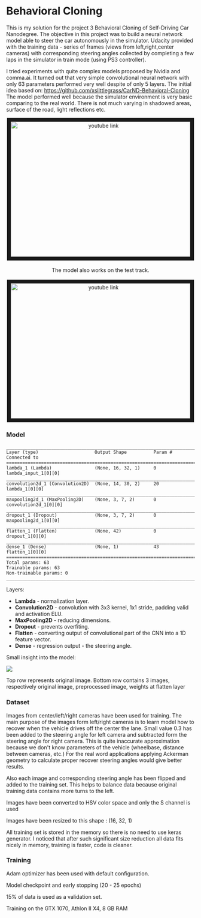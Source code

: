 **Behavioral Cloning**
======================

This is my solution for the project 3 Behavioral Cloning of Self-Driving Car Nanodegree. The objective in this
project was to build a neural network model able to steer the car autonomously in the simulator. Udacity provided with
the training data - series of frames (views from left,right,center cameras) with corresponding steering angles collected
by completing a few laps in the simulator in train mode (using PS3 controller).

I tried experiments with quite complex models proposed by Nvidia and comma.ai.
It turned out that very simple convolutional neural network with only 63 parameters performed
very well despite of only 5 layers. The initial idea based on: <https://github.com/xslittlegrass/CarND-Behavioral-Cloning>
The model performed well because the simulator environment is very basic comparing to
the real world. There is not much varying in shadowed areas, surface of the road, light reflections etc.

<div align="center">
<a href="http://www.youtube.com/watch?feature=player_embedded&v=fYcwJP4lei4
" target="_blank"><img src="http://img.youtube.com/vi/fYcwJP4lei4/0.jpg"
alt="youtube link" width="480" height="360" border="10" /></a>
<br>
<br>
The model also works on the test track.
<br>
<br>
<a href="http://www.youtube.com/watch?feature=player_embedded&v=xivMFiIsGMg
" target="_blank"><img src="http://img.youtube.com/vi/xivMFiIsGMg/0.jpg"
alt="youtube link" width="480" height="360" border="10" /></a>
</div>



### Model

```
____________________________________________________________________________________________________
Layer (type)                     Output Shape          Param #     Connected to
====================================================================================================
lambda_1 (Lambda)                (None, 16, 32, 1)     0           lambda_input_1[0][0]
____________________________________________________________________________________________________
convolution2d_1 (Convolution2D)  (None, 14, 30, 2)     20          lambda_1[0][0]
____________________________________________________________________________________________________
maxpooling2d_1 (MaxPooling2D)    (None, 3, 7, 2)       0           convolution2d_1[0][0]
____________________________________________________________________________________________________
dropout_1 (Dropout)              (None, 3, 7, 2)       0           maxpooling2d_1[0][0]
____________________________________________________________________________________________________
flatten_1 (Flatten)              (None, 42)            0           dropout_1[0][0]
____________________________________________________________________________________________________
dense_1 (Dense)                  (None, 1)             43          flatten_1[0][0]
====================================================================================================
Total params: 63
Trainable params: 63
Non-trainable params: 0
____________________________________________________________________________________________________

```
Layers:

+ **Lambda** - normalization layer.
+ **Convolution2D** - convolution with 3x3 kernel, 1x1 stride, padding valid and activation ELU.
+ **MaxPooling2D** - reducing dimensions.
+ **Dropout** - prevents overfiting.
+ **Flatten** - converting output of convolutional part of the CNN into a 1D feature vector.
+ **Dense** - regression output - the steering angle.

Small insight into the model:

![](https://github.com/michalfaber/CarND-Behavioral-Cloning/raw/master/model_visualization.gif)

Top row represents original image.
Bottom row contains 3 images, respectively original image, preprocessed image, weights at flatten layer

### Dataset

Images from center/left/right cameras have been used for training. The main purpose of the images form left/right
cameras is to learn model how to recover when the vehicle drives off the center the lane. Small value 0.3
has been added to the steering angle for left camera and subtracted form the steering angle for right camera.
This is quite inaccurate approximation because we don't know parameters of the vehicle (wheelbase, distance between cameras, etc.)
For the real word applications applying Ackerman geometry to calculate proper recover steering angles would give better results.

Also each image and corresponding steering angle has been flipped and added to the training set. This helps to balance data
because original training data contains more turns to the left.

Images have been converted to HSV color space and only the S channel is used

Images have been resized to this shape : (16, 32, 1)

All training set is stored in the memory so there is no need to use keras generator. I noticed that after
such significant size reduction all data fits nicely in memory, training is faster, code is cleaner.

### Training

Adam optimizer has been used with default configuration.

Model checkpoint and early stopping (20 - 25 epochs)

15% of data is used as a validation set.

Training on the GTX 1070, Athlon II X4, 8 GB RAM


